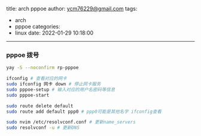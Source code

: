 title: arch pppoe
author: ycm76229@gmail.com
tags:
  - arch
  - pppoe
categories:
  - linux
date: 2022-01-29 10:18:00
---

### pppoe 拨号

```sh
yay -S --noconfirm rp-pppoe

ifconfig # 查看对应的网卡
sudo ifconfig 网卡 down # 停止网卡服务
sudo pppoe-setup # 输入对应的用户名密码等信息
sudo pppoe-start

sudo route delete default
sudo route add default ppp0 # ppp0可能是其他名字 ifconfig查看

sudo nvim /etc/resolvconf.conf # 更新name_servers
sudo resolvconf -u # 更新DNS
```
